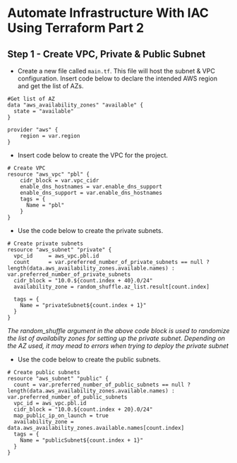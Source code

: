 # Automate Infrastructure With IAC Using Terraform Part 2

**Step 1 - Create VPC, Private & Public Subnet**
---

- Create a new file called `main.tf`. This file will host the subnet & VPC configuration. Insert code below to declare the intended AWS region and get the list of AZs.

```
#Get list of AZ
data "aws_availability_zones" "available" {
  state = "available"
}

provider "aws" {
    region = var.region
}
```

- Insert code below to create the VPC for the project.

```
# Create VPC
resource "aws_vpc" "pbl" {
    cidr_block = var.vpc_cidr
    enable_dns_hostnames = var.enable_dns_support
    enable_dns_support = var.enable_dns_hostnames
    tags = {
      Name = "pbl"
    }
}
```

- Use the code below to create the private subnets.
```
# Create private subnets
resource "aws_subnet" "private" {
  vpc_id     = aws_vpc.pbl.id
  count      = var.preferred_number_of_private_subnets == null ? length(data.aws_availability_zones.available.names) : var.preferred_number_of_private_subnets
  cidr_block = "10.0.${count.index + 40}.0/24"
  availability_zone = random_shuffle.az_list.result[count.index]

  tags = {
    Name = "privateSubnet${count.index + 1}"
  }
}
```
*The random_shuffle argument in the above code block is used to randomize the list of availabilty zones for setting up the private subnet. Depending on the AZ used, it may mead to errors when trying to deploy the private subnet*

- Use the code below to create the public subnets.
```
# Create public subnets
resource "aws_subnet" "public" {
  count = var.preferred_number_of_public_subnets == null ? length(data.aws_availability_zones.available.names) : var.preferred_number_of_public_subnets
  vpc_id = aws_vpc.pbl.id
  cidr_block = "10.0.${count.index + 20}.0/24"
  map_public_ip_on_launch = true
  availability_zone = data.aws_availability_zones.available.names[count.index]
  tags = {
    Name = "publicSubnet${count.index + 1}"
  }
}
```
